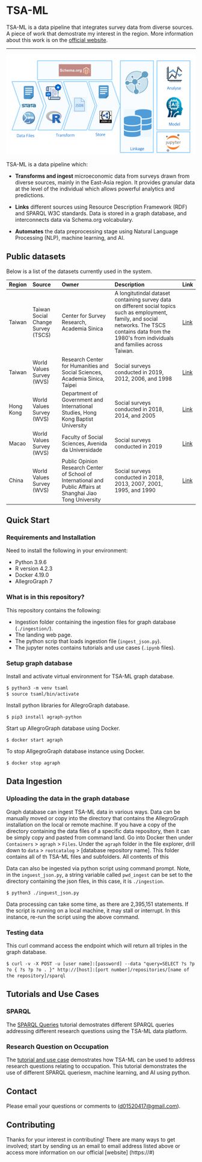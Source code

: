 # TSA-ML

TSA-ML is a data pipeline that integrates survey data from diverse sources. A piece of work that demostrate my interest in the region. More information about this work is on the [official website](http://#).

---

![alt text](resources/pipeline_diagram.png)

TSA-ML is a data pipeline which:

* **Transforms and ingest** microeconomic data from surveys drawn from diverse sources, mainly in the East-Asia region. It provides granular data at the level of the individual which allows powerful analytics and predictions.

* **Links** different sources using Resource Description Framework (RDF) and SPARQL W3C standards. Data is stored in a graph database, and interconnects data via Schema.org volcabulary.

* **Automates** the data preprocessing stage using Natural Language Processing (NLP), machine learning, and AI.

## Public datasets

Below is a list of the datasets currently used in the system.

| Region | Source | Owner | Description | Link
|:------|:-------------------|:----------------|:----------------------------------|:--------------|
| Taiwan |  Taiwan Social Change Survey (TSCS) | Center for Survey Research, Academia Sinica | A longitutindal dataset containing survey data on different social topics such as employment, family, and social networks. The TSCS contains data from the 1980's from individuals and families across Taiwan. | [Link](https://www2.ios.sinica.edu.tw/sc/en/home2.php)
| Taiwan |  World Values Survey (WVS) | Research Center for Humanities and Social Sciences, Academia Sinica, Taipei | Social surveys conducted in 2019, 2012, 2006, and 1998 | [Link](https://www.worldvaluessurvey.org/WVSDocumentationWV7.jsp) 
| Hong Kong |  World Values Survey (WVS) | Department of Government and International Studies, Hong Kong Baptist University | Social surveys conducted in 2018, 2014, and 2005 | [Link](https://www.worldvaluessurvey.org/WVSDocumentationWV7.jsp)
| Macao | World Values Survey (WVS) | Faculty of Social Sciences, Avenida da Universidade | Social surveys conducted in 2019 | [Link](https://www.worldvaluessurvey.org/WVSDocumentationWV7.jsp)
| China |  World Values Survey (WVS) | Public Opinion Research Center of School of International and Public Affairs at Shanghai Jiao Tong University | Social surveys conducted in 2018, 2013, 2007, 2001, 1995, and 1990 | [Link](https://www.worldvaluessurvey.org/WVSDocumentationWV7.jsp)

## Quick Start

### Requirements and Installation

Need to install the following in your environment:

* Python 3.9.6
* R version 4.2.3
* Docker 4.19.0
* AllegroGraph 7

### What is in this repository?

This repository contains the following:

* Ingestion folder containing the ingestion files for graph database (`./ingestion/`).
* The landing web page.
* The python scrip that loads ingestion file (`ingest_json.py`).
* The jupyter notes contains tutorials and use cases (`.ipynb` files).

### Setup graph database

Install and activate virtual environment for TSA-ML graph database.

```
$ python3 -m venv tsaml
$ source tsaml/bin/activate
```

Install python libraries for AllegroGraph database. 

```
$ pip3 install agraph-python
```

Start up AllegroGraph database using Docker.

```
$ docker start agraph
```

To stop AllgegroGraph database instance using Docker.

```
$ docker stop agraph
```

## Data Ingestion

### Uploading the data in the graph database

Graph database can ingest TSA-ML data in various ways. Data can be manually moved or copy into the directory that contains the AllegroGraph installation on the local or remote machine. If you have a copy of the directory containing the data files of a specific data repository, then it can be simply copy and pasted from command land. Go into Docker then under `Containers` > `agraph` > `Files`. Under the `agraph` folder in the file explorer, drill down to `data` > `rootcatalog` > [database repository name]. This folder contains all of th TSA-ML files and subfolders. All contents of this 

Data can also be ingested via python script using command prompt. Note, in the `inguest_json.py`, a string variable called `pwd_ingest` can be set to the directory containing the json files, in this case, it is `./ingestion`.

```
$ python3 ./inguest_json.py
```

Data processing can take some time, as there are 2,395,151 statements. If the script is running on a local machine, it may stall or interrupt. In this instance, re-run the script using the above command.

### Testing data

This curl command access the endpoint which will return all triples in the graph database. 

```
$ curl -v -X POST -u [user name]:[password] --data "query=SELECT ?s ?p ?o { ?s ?p ?o . }" http://[host]:[port number]/repositories/[name of the repository]/sparql
```
## Tutorials and Use Cases

### SPARQL 

The [SPARQL Queries](./SPARQL%20Queries%20-%20Use%20Cases.ipynb) tutorial demostrates different SPARQL queries addressing different research questions using the TSA-ML data platform. 

### Research Question on Occupation 

The [tutorial and use case](./Research%20Questions%20-%20Use%20Cases.ipynb) demostrates how TSA-ML can be used to address research questions relating to occupation. This tutorial demonstrates the use of different SPARQL queriesm, machine learning, and AI using python. 

## Contact

Please email your questions or comments to (d01520417@gmail.com).

## Contributing

Thanks for your interest in contributing! There are many ways to get involved;
start by sending us an email to email address listed above or access more information on 
our official [website] (https://#)